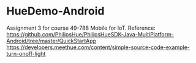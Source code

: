 # HueDemo-Android
Assignment 3 for course 49-788 Mobile for IoT.
Reference: 
https://github.com/PhilipsHue/PhilipsHueSDK-Java-MultiPlatform-Android/tree/master/QuickStartApp
https://developers.meethue.com/content/simple-source-code-example-turn-onoff-light

